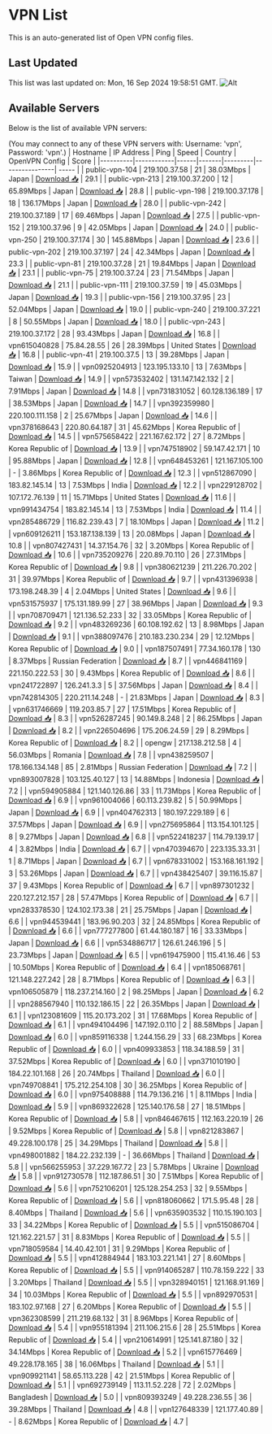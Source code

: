 # VPN List

This is an auto-generated list of Open VPN config files.

## Last Updated

This list was last updated on: Mon, 16 Sep 2024 19:58:51 GMT.
![Alt](https://repobeats.axiom.co/api/embed/186b98318ef1479477931607c1ad7d823f12451f.svg "Repobeats analytics image")

## Available Servers

Below is the list of available VPN servers:

(You may connect to any of these VPN servers with: Username: 'vpn', Password: 'vpn'.)
| Hostname | IP Address | Ping | Speed | Country | OpenVPN Config | Score |
|----------|------------|------|-------|---------|----------------| ----- |
| public-vpn-104 | 219.100.37.58 | 21 | 38.03Mbps | Japan | [Download 📥](./configs/server_0_JP.ovpn) | 29.1 |
| public-vpn-213 | 219.100.37.200 | 12 | 65.89Mbps | Japan | [Download 📥](./configs/server_1_JP.ovpn) | 28.8 |
| public-vpn-198 | 219.100.37.178 | 18 | 136.17Mbps | Japan | [Download 📥](./configs/server_2_JP.ovpn) | 28.0 |
| public-vpn-242 | 219.100.37.189 | 17 | 69.46Mbps | Japan | [Download 📥](./configs/server_3_JP.ovpn) | 27.5 |
| public-vpn-152 | 219.100.37.96 | 9 | 42.05Mbps | Japan | [Download 📥](./configs/server_4_JP.ovpn) | 24.0 |
| public-vpn-250 | 219.100.37.174 | 30 | 145.88Mbps | Japan | [Download 📥](./configs/server_5_JP.ovpn) | 23.6 |
| public-vpn-202 | 219.100.37.197 | 24 | 42.34Mbps | Japan | [Download 📥](./configs/server_6_JP.ovpn) | 23.3 |
| public-vpn-81 | 219.100.37.28 | 21 | 19.84Mbps | Japan | [Download 📥](./configs/server_7_JP.ovpn) | 23.1 |
| public-vpn-75 | 219.100.37.24 | 23 | 71.54Mbps | Japan | [Download 📥](./configs/server_8_JP.ovpn) | 21.1 |
| public-vpn-111 | 219.100.37.59 | 19 | 45.03Mbps | Japan | [Download 📥](./configs/server_9_JP.ovpn) | 19.3 |
| public-vpn-156 | 219.100.37.95 | 23 | 52.04Mbps | Japan | [Download 📥](./configs/server_10_JP.ovpn) | 19.0 |
| public-vpn-240 | 219.100.37.221 | 8 | 50.55Mbps | Japan | [Download 📥](./configs/server_11_JP.ovpn) | 18.0 |
| public-vpn-243 | 219.100.37.172 | 28 | 93.43Mbps | Japan | [Download 📥](./configs/server_12_JP.ovpn) | 16.8 |
| vpn615040828 | 75.84.28.55 | 26 | 28.39Mbps | United States | [Download 📥](./configs/server_13_US.ovpn) | 16.8 |
| public-vpn-41 | 219.100.37.5 | 13 | 39.28Mbps | Japan | [Download 📥](./configs/server_14_JP.ovpn) | 15.9 |
| vpn0925204913 | 123.195.133.10 | 13 | 7.63Mbps | Taiwan | [Download 📥](./configs/server_15_TW.ovpn) | 14.9 |
| vpn573532402 | 131.147.142.132 | 2 | 7.91Mbps | Japan | [Download 📥](./configs/server_16_JP.ovpn) | 14.8 |
| vpn731831052 | 60.128.136.189 | 17 | 38.53Mbps | Japan | [Download 📥](./configs/server_17_JP.ovpn) | 14.7 |
| vpn392359980 | 220.100.111.158 | 2 | 25.67Mbps | Japan | [Download 📥](./configs/server_18_JP.ovpn) | 14.6 |
| vpn378168643 | 220.80.64.187 | 31 | 45.62Mbps | Korea Republic of | [Download 📥](./configs/server_19_KR.ovpn) | 14.5 |
| vpn575658422 | 221.167.62.172 | 27 | 8.72Mbps | Korea Republic of | [Download 📥](./configs/server_20_KR.ovpn) | 13.9 |
| vpn747518902 | 59.147.42.171 | 10 | 95.88Mbps | Japan | [Download 📥](./configs/server_21_JP.ovpn) | 12.8 |
| vpn648453261 | 121.167.105.100 | - | 3.86Mbps | Korea Republic of | [Download 📥](./configs/server_22_KR.ovpn) | 12.3 |
| vpn512867090 | 183.82.145.14 | 13 | 7.53Mbps | India | [Download 📥](./configs/server_23_IN.ovpn) | 12.2 |
| vpn229128702 | 107.172.76.139 | 11 | 15.71Mbps | United States | [Download 📥](./configs/server_24_US.ovpn) | 11.6 |
| vpn991434754 | 183.82.145.14 | 13 | 7.53Mbps | India | [Download 📥](./configs/server_25_IN.ovpn) | 11.4 |
| vpn285486729 | 116.82.239.43 | 7 | 18.10Mbps | Japan | [Download 📥](./configs/server_26_JP.ovpn) | 11.2 |
| vpn609126211 | 153.187.138.139 | 13 | 20.08Mbps | Japan | [Download 📥](./configs/server_27_JP.ovpn) | 10.8 |
| vpn807427431 | 14.37.154.76 | 32 | 3.20Mbps | Korea Republic of | [Download 📥](./configs/server_28_KR.ovpn) | 10.6 |
| vpn735209276 | 220.89.70.110 | 26 | 27.31Mbps | Korea Republic of | [Download 📥](./configs/server_29_KR.ovpn) | 9.8 |
| vpn380621239 | 211.226.70.202 | 31 | 39.97Mbps | Korea Republic of | [Download 📥](./configs/server_30_KR.ovpn) | 9.7 |
| vpn431396938 | 173.198.248.39 | 4 | 2.04Mbps | United States | [Download 📥](./configs/server_31_US.ovpn) | 9.6 |
| vpn531575937 | 175.131.189.99 | 27 | 38.96Mbps | Japan | [Download 📥](./configs/server_32_JP.ovpn) | 9.3 |
| vpn708709471 | 121.136.52.233 | 32 | 33.05Mbps | Korea Republic of | [Download 📥](./configs/server_33_KR.ovpn) | 9.2 |
| vpn483269236 | 60.108.192.62 | 13 | 8.98Mbps | Japan | [Download 📥](./configs/server_34_JP.ovpn) | 9.1 |
| vpn388097476 | 210.183.230.234 | 29 | 12.12Mbps | Korea Republic of | [Download 📥](./configs/server_35_KR.ovpn) | 9.0 |
| vpn187507491 | 77.34.160.178 | 130 | 8.37Mbps | Russian Federation | [Download 📥](./configs/server_36_RU.ovpn) | 8.7 |
| vpn446841169 | 221.150.222.53 | 30 | 9.43Mbps | Korea Republic of | [Download 📥](./configs/server_37_KR.ovpn) | 8.6 |
| vpn241722897 | 126.241.3.3 | 5 | 37.56Mbps | Japan | [Download 📥](./configs/server_38_JP.ovpn) | 8.4 |
| vpn742814305 | 220.211.14.248 | - | 21.83Mbps | Japan | [Download 📥](./configs/server_39_JP.ovpn) | 8.3 |
| vpn631746669 | 119.203.85.7 | 27 | 17.51Mbps | Korea Republic of | [Download 📥](./configs/server_40_KR.ovpn) | 8.3 |
| vpn526287245 | 90.149.8.248 | 2 | 86.25Mbps | Japan | [Download 📥](./configs/server_41_JP.ovpn) | 8.2 |
| vpn226504696 | 175.206.24.59 | 29 | 8.29Mbps | Korea Republic of | [Download 📥](./configs/server_42_KR.ovpn) | 8.2 |
| opengw | 217.138.212.58 | 4 | 56.03Mbps | Romania | [Download 📥](./configs/server_43_RO.ovpn) | 7.8 |
| vpn438259507 | 178.166.134.148 | 85 | 2.81Mbps | Russian Federation | [Download 📥](./configs/server_44_RU.ovpn) | 7.2 |
| vpn893007828 | 103.125.40.127 | 13 | 14.88Mbps | Indonesia | [Download 📥](./configs/server_45_ID.ovpn) | 7.2 |
| vpn594905884 | 121.140.126.86 | 33 | 11.73Mbps | Korea Republic of | [Download 📥](./configs/server_46_KR.ovpn) | 6.9 |
| vpn961004066 | 60.113.239.82 | 5 | 50.99Mbps | Japan | [Download 📥](./configs/server_47_JP.ovpn) | 6.9 |
| vpn404762313 | 180.197.229.189 | 6 | 37.57Mbps | Japan | [Download 📥](./configs/server_48_JP.ovpn) | 6.9 |
| vpn275695864 | 113.154.101.125 | 8 | 9.27Mbps | Japan | [Download 📥](./configs/server_49_JP.ovpn) | 6.8 |
| vpn522418237 | 114.79.139.17 | 4 | 3.82Mbps | India | [Download 📥](./configs/server_50_IN.ovpn) | 6.7 |
| vpn470394670 | 223.135.33.31 | 1 | 8.71Mbps | Japan | [Download 📥](./configs/server_51_JP.ovpn) | 6.7 |
| vpn678331002 | 153.168.161.192 | 3 | 53.26Mbps | Japan | [Download 📥](./configs/server_52_JP.ovpn) | 6.7 |
| vpn438425407 | 39.116.15.87 | 37 | 9.43Mbps | Korea Republic of | [Download 📥](./configs/server_53_KR.ovpn) | 6.7 |
| vpn897301232 | 220.127.212.157 | 28 | 57.47Mbps | Korea Republic of | [Download 📥](./configs/server_54_KR.ovpn) | 6.7 |
| vpn283378530 | 124.102.173.38 | 21 | 25.75Mbps | Japan | [Download 📥](./configs/server_55_JP.ovpn) | 6.6 |
| vpn944539441 | 183.96.90.203 | 32 | 24.85Mbps | Korea Republic of | [Download 📥](./configs/server_56_KR.ovpn) | 6.6 |
| vpn777277800 | 61.44.180.187 | 16 | 33.33Mbps | Japan | [Download 📥](./configs/server_57_JP.ovpn) | 6.6 |
| vpn534886717 | 126.61.246.196 | 5 | 23.73Mbps | Japan | [Download 📥](./configs/server_58_JP.ovpn) | 6.5 |
| vpn619475900 | 115.41.16.46 | 53 | 10.50Mbps | Korea Republic of | [Download 📥](./configs/server_59_KR.ovpn) | 6.4 |
| vpn185068761 | 121.148.227.242 | 28 | 8.71Mbps | Korea Republic of | [Download 📥](./configs/server_60_KR.ovpn) | 6.3 |
| vpn106505879 | 118.237.214.160 | 2 | 98.25Mbps | Japan | [Download 📥](./configs/server_61_JP.ovpn) | 6.2 |
| vpn288567940 | 110.132.186.15 | 22 | 26.35Mbps | Japan | [Download 📥](./configs/server_62_JP.ovpn) | 6.1 |
| vpn123081609 | 115.20.173.202 | 31 | 17.68Mbps | Korea Republic of | [Download 📥](./configs/server_63_KR.ovpn) | 6.1 |
| vpn494104496 | 147.192.0.110 | 2 | 88.58Mbps | Japan | [Download 📥](./configs/server_64_JP.ovpn) | 6.0 |
| vpn859116338 | 1.244.156.29 | 33 | 68.23Mbps | Korea Republic of | [Download 📥](./configs/server_65_KR.ovpn) | 6.0 |
| vpn409933853 | 118.34.188.59 | 31 | 37.52Mbps | Korea Republic of | [Download 📥](./configs/server_66_KR.ovpn) | 6.0 |
| vpn371010190 | 184.22.101.168 | 26 | 20.74Mbps | Thailand | [Download 📥](./configs/server_67_TH.ovpn) | 6.0 |
| vpn749708841 | 175.212.254.108 | 30 | 36.25Mbps | Korea Republic of | [Download 📥](./configs/server_68_KR.ovpn) | 6.0 |
| vpn975408888 | 114.79.136.216 | 1 | 8.11Mbps | India | [Download 📥](./configs/server_69_IN.ovpn) | 5.9 |
| vpn869322628 | 125.140.176.58 | 27 | 18.51Mbps | Korea Republic of | [Download 📥](./configs/server_70_KR.ovpn) | 5.8 |
| vpn846467615 | 112.163.220.19 | 26 | 9.52Mbps | Korea Republic of | [Download 📥](./configs/server_71_KR.ovpn) | 5.8 |
| vpn821283867 | 49.228.100.178 | 25 | 34.29Mbps | Thailand | [Download 📥](./configs/server_72_TH.ovpn) | 5.8 |
| vpn498001882 | 184.22.232.139 | - | 36.66Mbps | Thailand | [Download 📥](./configs/server_73_TH.ovpn) | 5.8 |
| vpn566255953 | 37.229.167.72 | 23 | 5.78Mbps | Ukraine | [Download 📥](./configs/server_74_UA.ovpn) | 5.8 |
| vpn912730578 | 112.187.86.51 | 30 | 7.51Mbps | Korea Republic of | [Download 📥](./configs/server_75_KR.ovpn) | 5.6 |
| vpn752106201 | 125.128.254.253 | 32 | 9.55Mbps | Korea Republic of | [Download 📥](./configs/server_76_KR.ovpn) | 5.6 |
| vpn818060662 | 171.5.95.48 | 28 | 8.40Mbps | Thailand | [Download 📥](./configs/server_77_TH.ovpn) | 5.6 |
| vpn635903532 | 110.15.190.103 | 33 | 34.22Mbps | Korea Republic of | [Download 📥](./configs/server_78_KR.ovpn) | 5.5 |
| vpn515086704 | 121.162.221.57 | 31 | 8.83Mbps | Korea Republic of | [Download 📥](./configs/server_79_KR.ovpn) | 5.5 |
| vpn718059584 | 14.40.42.101 | 31 | 9.29Mbps | Korea Republic of | [Download 📥](./configs/server_80_KR.ovpn) | 5.5 |
| vpn412884944 | 183.103.221.141 | 27 | 8.60Mbps | Korea Republic of | [Download 📥](./configs/server_81_KR.ovpn) | 5.5 |
| vpn914065287 | 110.78.159.222 | 33 | 3.20Mbps | Thailand | [Download 📥](./configs/server_82_TH.ovpn) | 5.5 |
| vpn328940151 | 121.168.91.169 | 34 | 10.03Mbps | Korea Republic of | [Download 📥](./configs/server_83_KR.ovpn) | 5.5 |
| vpn892970531 | 183.102.97.168 | 27 | 6.20Mbps | Korea Republic of | [Download 📥](./configs/server_84_KR.ovpn) | 5.5 |
| vpn362308599 | 211.219.68.132 | 31 | 8.96Mbps | Korea Republic of | [Download 📥](./configs/server_85_KR.ovpn) | 5.4 |
| vpn955181394 | 211.106.215.6 | 28 | 25.51Mbps | Korea Republic of | [Download 📥](./configs/server_86_KR.ovpn) | 5.4 |
| vpn210614991 | 125.141.87.180 | 32 | 34.14Mbps | Korea Republic of | [Download 📥](./configs/server_87_KR.ovpn) | 5.2 |
| vpn615776469 | 49.228.178.165 | 38 | 16.06Mbps | Thailand | [Download 📥](./configs/server_88_TH.ovpn) | 5.1 |
| vpn909921141 | 58.65.113.228 | 42 | 21.51Mbps | Korea Republic of | [Download 📥](./configs/server_89_KR.ovpn) | 5.1 |
| vpn692739149 | 113.11.52.228 | 72 | 2.02Mbps | Bangladesh | [Download 📥](./configs/server_90_BD.ovpn) | 5.0 |
| vpn809393249 | 49.228.236.55 | 36 | 39.28Mbps | Thailand | [Download 📥](./configs/server_91_TH.ovpn) | 4.8 |
| vpn127648339 | 121.177.40.89 | - | 8.62Mbps | Korea Republic of | [Download 📥](./configs/server_92_KR.ovpn) | 4.7 |

